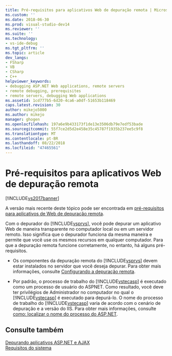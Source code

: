 ```yaml
---
title: Pré-requisitos para aplicativos Web de depuração remota | Microsoft Docs
ms.custom: ''
ms.date: 2018-06-30
ms.prod: visual-studio-dev14
ms.reviewer: ''
ms.suite: ''
ms.technology:
- vs-ide-debug
ms.tgt_pltfrm: ''
ms.topic: article
dev_langs:
- FSharp
- VB
- CSharp
- C++
helpviewer_keywords:
- debugging ASP.NET Web applications, remote servers
- remote debugging, prerequisites
- remote servers, debugging Web applications
ms.assetid: 1cd777b5-6d20-4ca6-a0df-51653b118469
caps.latest.revision: 30
author: mikejo5000
ms.author: mikejo
manager: ghogen
ms.openlocfilehash: 197a6e9b433173f1de13e3506db79e7edf53bade
ms.sourcegitcommit: 55f7ce2d5d2e458e35c45787f1935b237ee5c9f8
ms.translationtype: MT
ms.contentlocale: pt-BR
ms.lasthandoff: 08/22/2018
ms.locfileid: "47465561"
---
```

# <a name="prerequistes-for-remote-debugging-web-applications"></a>Pré-requisitos para aplicativos Web de depuração remota
[!INCLUDE[vs2017banner](../includes/vs2017banner.md)]

A versão mais recente deste tópico pode ser encontrada em [pré-requisitos para aplicativos de Web de depuração remota](https://docs.microsoft.com/visualstudio/debugger/prerequistes-for-remote-debugging-web-applications).  
  
Com o depurador do [!INCLUDE[vsprvs](../includes/vsprvs-md.md)], você pode depurar um aplicativo Web de maneira transparente no computador local ou em um servidor remoto. Isso significa que o depurador funciona da mesma maneira e permite que você use os mesmos recursos em qualquer computador. Para que a depuração remota funcione corretamente, no entanto, há alguns pré-requisitos.  
  
-   Os componentes da depuração remota do [!INCLUDE[vsprvs](../includes/vsprvs-md.md)] devem estar instalados no servidor que você deseja depurar. Para obter mais informações, consulte [Configurando a depuração remota](http://msdn.microsoft.com/library/90f45630-0d26-4698-8c1f-63f85a12db9c).  
  
-   Por padrão, o processo de trabalho do [!INCLUDE[vstecasp](../includes/vstecasp-md.md)] é executado como um processo de usuário do ASPNET. Como resultado, você deve ter privilégios de Administrador no computador no qual o [!INCLUDE[vstecasp](../includes/vstecasp-md.md)] é executado para depurá-lo. O nome do processo de trabalho do [!INCLUDE[vstecasp](../includes/vstecasp-md.md)] varia de acordo com o cenário de depuração e a versão do IIS. Para obter mais informações, consulte [como: localizar o nome do processo do ASP.NET](../debugger/how-to-find-the-name-of-the-aspnet-process.md).  
  
## <a name="see-also"></a>Consulte também  
 [Depurando aplicativos ASP.NET e AJAX](../debugger/debugging-aspnet-and-ajax-applications.md)   
 [Requisitos do sistema](../debugger/aspnet-debugging-system-requirements.md)



